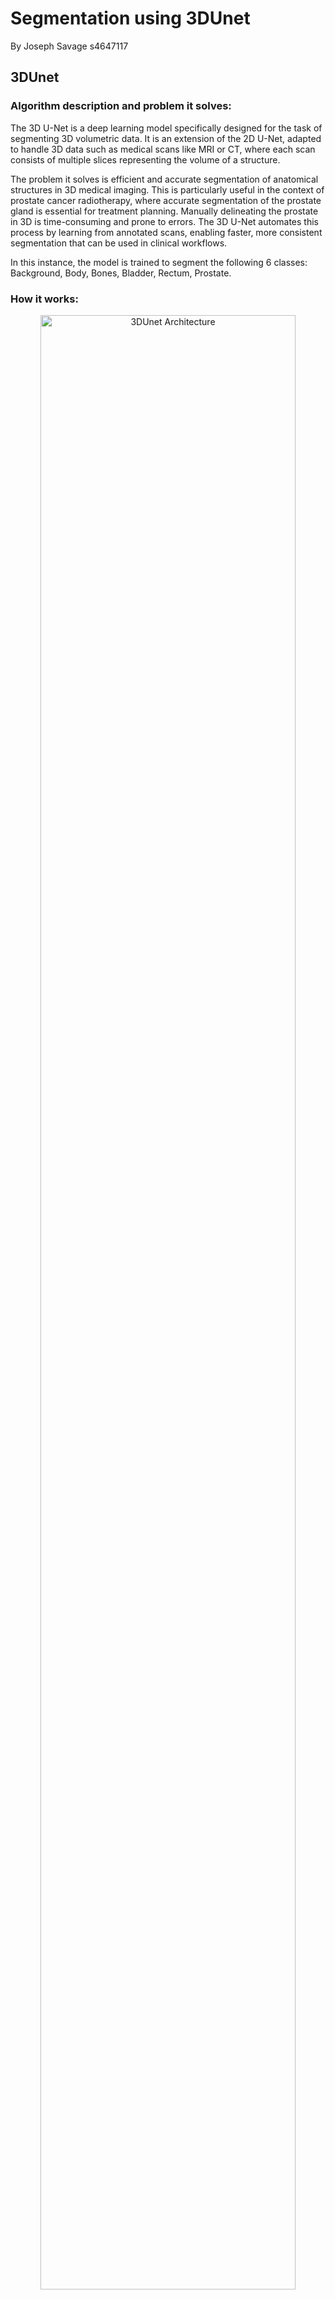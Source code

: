 # Segmentation using 3DUnet
By Joseph Savage s4647117

## 3DUnet
### Algorithm description and problem it solves:

The 3D U-Net is a deep learning model specifically designed for the task of segmenting 3D volumetric data. It is an extension of the 2D U-Net, adapted to handle 3D data such as medical scans like MRI or CT, where each scan consists of multiple slices representing the volume of a structure.

The problem it solves is efficient and accurate segmentation of anatomical structures in 3D medical imaging. This is particularly useful in the context of prostate cancer radiotherapy, where accurate segmentation of the prostate gland is essential for treatment planning. Manually delineating the prostate in 3D is time-consuming and prone to errors. The 3D U-Net automates this process by learning from annotated scans, enabling faster, more consistent segmentation that can be used in clinical workflows. 

In this instance, the model is trained to segment the following 6 classes: Background, Body, Bones, Bladder, Rectum, Prostate.

### How it works:


<div align="center">
    <img src="https://github.com/JosephSav/Markdown/blob/main/Screenshot%202024-10-22%20141306.png" alt="3DUnet Architecture" title="3DUnet Architecture" width="90%">
</div>

The 3D U-Net follows an encoder-decoder architecture, designed to process and segment volumetric (3D) medical data. This structure allows the network to learn rich features at multiple scales while preserving spatial information, which is essential for accurate segmentation.

#### 1. Encoder Path (Contracting Path):
The encoder path is responsible for extracting increasingly complex features from the input volume (e.g., 3D medical scans). It does this through multiple stages of convolutional layers followed by downsampling operations (usually max-pooling).

* Convolutional Layers: Each stage of the encoder applies a series of 3D convolutional filters. These filters scan the input volume and generate feature maps that capture local patterns, such as edges, textures, and eventually more abstract structures.

* Non-Linearity and Normalisation: After each convolution, non-linear activation functions (e.g., ReLU) are applied to introduce non-linearities, which help the model learn complex relationships. Batch normalisation is often applied to stabilise and accelerate training.

* Max Pooling: After the convolutional layers in each stage, 3D max pooling is applied to reduce the spatial dimensions of the feature maps. This downsampling operation retains the most prominent features while discarding finer details, allowing the model to capture larger contextual information and reduce computational cost.

* Hierarchical Feature Extraction: As we move deeper into the encoder, the receptive field increases, allowing the network to learn features at multiple scales. Early layers focus on low-level features (edges, textures), while deeper layers capture higher-level semantic information (e.g., object parts and context).

The goal of the encoder path is to gradually compress the input data into a compact representation, while retaining important spatial and structural information.

#### 2. Bottleneck (or Latent Space):
The bottleneck is the narrowest point in the U-Net architecture and represents the latent space of the input data. At this stage, the model has drastically reduced the spatial dimensions of the input but has captured high-level, abstract feature representations.

* Abstract Feature Learning: The bottleneck focuses on encoding high-level information from the input data. It doesn't directly capture fine details but encodes the most significant structural and spatial patterns that are useful for the segmentation task.

* Dimensionality Reduction: Since the bottleneck has the fewest number of voxels (3D pixels), it is computationally efficient while still holding important global information about the structure being segmented. This helps the network understand the overall context of the prostate or any other anatomical structure.

* Information Bottleneck: It plays a critical role in compressing the information, ensuring that the network doesn’t overfit by only focusing on high-level features and discarding irrelevant details.

#### 3. Decoder Path (Expanding Path):
The decoder path is responsible for reconstructing the segmentation map from the compressed features learned by the encoder and bottleneck. The goal is to restore the spatial dimensions of the input volume while maintaining accurate segmentation of target structures.

* Transposed Convolutions (Upsampling): The decoder begins by upsampling the feature maps from the bottleneck using 3D transposed convolutions (also called deconvolutions). These operations increase the spatial resolution of the feature maps, essentially reversing the downsampling process performed in the encoder.

* Feature Refinement: As the decoder upsamples the features, it refines the spatial details, making the output feature maps more precise. This process gradually recovers the spatial resolution lost during the encoder's downsampling stages.

* Skip Connections: One of the key innovations of U-Net is the use of skip connections. At each stage of the decoder, the upsampled feature maps are concatenated with the corresponding feature maps from the encoder path. These skip connections allow the decoder to leverage both low-level features (from early layers of the encoder) and high-level features (from later layers). This helps the model retain fine-grained spatial details, such as boundaries and textures, which are essential for accurate segmentation.

#### Final Output: 
The final layer of the decoder typically uses a 1x1x1 convolution to produce an output with the same spatial dimensions as the input, but with a number of channels corresponding to the segmentation task. In this case, the model outputs six channels, providing more flexibility in handling the logits during post-processing. For tasks like prostate segmentation, where the model is trained on 3D medical scans with manually labeled prostate regions, the model predicts pixel-wise classifications for each 3D scan, generating a segmented map of the prostate and other relevant structures (e.g., background, bladder).

### Optimisations / hyperparameters:

#### Loss function:
In this task, a custom loss function, Weighted Dice Loss, was implemented to improve segmentation performance. Initially, the standard unweighted Dice Loss was tested, but it resulted in poor Dice scores for under-represented classes, such as the bladder or the prostate. These smaller classes had a diminished impact on the overall loss due to their lower representation in the dataset.

To address this imbalance, the Dice loss for each class was computed individually and then scaled by a weighting factor, a hyperparameter that determines the relative contribution of each class to the overall loss. The final loss function is the sum of these weighted Dice losses, giving more influence to under-represented classes in the optimisation process.

This approach significantly improved segmentation performance, especially for smaller, less-represented classes.

#### Dice loss class weighting:
After testing more sophisticated methods of obtaining these weights (for example calculating them based on the total number of pixels each class has in the entire dataset), the best performance was found by using the follwing weights: [1, 2, 3, 4, 5, 6]. This way, the less a given class appears, the more weighting it has on the overall loss. Again, this allows smaller classes to not be overlooked in training.

#### Learning rate scheduler:

Another optimisation implemented was the use of a learning rate scheduler. Specifically, PyTorch's OneCycleLR scheduler was employed. Throughout the epochs, this scheduler gradually increases the learning rate to a peak value, then slowly reduces it. This approach helps improve model performance, reduces training time, and increases the likelihood of finding a global minimum.

#### Learning rate scheduler parameters:
- **optimizer**: The optimizer (Adam) whose learning rate will be modified.
- **max_lr**: The maximum learning rate, set to \(1 \times 10^{-3}\) (0.001).
- **total_steps**: Total number of training steps used to schedule the learning rate.
- **pct_start**: Percentage of total steps spent increasing the learning rate, here set to 30%.
- **anneal_strategy**: Decay method after reaching the max learning rate; 'cos' means cosine annealing.
- **div_factor**: Initial learning rate calculated as `max_lr` divided by this factor, resulting in \(0.001 / 25 = 0.00004\).
- **final_div_factor**: Final learning rate, which is the initial rate divided by this factor, leading to around \(4 x 10^{-9}\).

####

## Project info:

### Dependencies:
* Python 3.12.4
* PyTorch 2.4.1+cu118
* Numpy 1.26.3
* NiBabel 5.2.1

### File structure:
```plaintext
3DProstateSegment_s4647117/
├── README.md
├── dataset.py  # Custom PyTorch Dataset for Loading and Preprocessing NIfTI Files
├── modules.py  # Core components and architecture of the 3DUnet
├── train.py     # Training Script for 3DUNet Model, as well as calculating per-class Dice Score
└── utils.py     # Utility functions such as custom weighted Dice loss and Dice score calculations
```

## Input:
Input images have dimensions [256, 256, 128]. Some of the data the model was trained on had dimensions [256, 256, 144], these were trimmed down to [256, 256, 128] to keep resolution consistent.
Here is an example input image:
<div align="left">
    <img src="https://github.com/JosephSav/Markdown/blob/main/input_image.png" alt="Overlayed comparison gif"width="50%">
</div>
For training, each input image has a corresponding label image:

<div align="left">
    <img src="https://github.com/JosephSav/Markdown/blob/main/input_label.png" alt="Overlayed comparison gif"width="50%">
</div>

## Example outputs and Comparison with true labels:
Left is Actual label (ground truth), and right is the predicted label

### Side by side gif:
<div style="display: flex; justify-content: space-around;">
  <img src="https://github.com/JosephSav/Markdown/blob/main/actual-ezgif.com.gif" alt="GIF 1" width="45%" style="margin-right: 10px;">
  <img src="https://github.com/JosephSav/Markdown/blob/main/pred-ezgif.com.gif" alt="GIF 2" width="45%">
</div>

### Side by side slice:
<div style="display: flex; justify-content: space-around;">
  <img src="https://github.com/JosephSav/Markdown/blob/main/actual_seperate.png" alt="Actual label" width="45%" style="margin-right: 10px;">
  <img src="https://github.com/JosephSav/Markdown/blob/main/pred_seperate.png" alt="Predicted label" width="45%">
</div>

### Overlayed gif:
As above, colored are the predicted labels, and greyscale is actual label
<div align="left">
    <img src="https://github.com/JosephSav/Markdown/blob/main/comparison.gif" alt="Overlayed comparison gif"width="50%">
</div>


## Plots:

### Training and Validation loss:
<div align="left">
    <img src="https://github.com/JosephSav/Markdown/blob/main/loss.png" alt="3DUnet Architecture" title="3DUnet Architecture" width="70%">
</div>

### Learning rate:
<div align="left">
    <img src="https://github.com/JosephSav/Markdown/blob/main/learning_rate.png" alt="3DUnet Architecture" title="3DUnet Architecture" width="70%">
</div>

## Preprocessing and data splits:

The dataset is divided into training, validation, and test sets to ensure that the model can generalise well to unseen data. The splits are typically chosen based on the size of the dataset and ensuring that each set represents a diverse range of cases. We chose an 70-15-15 split, where 70% of the data is used for training, 15% for validation, and 15% for testing.

* Preprocessing: Common preprocessing steps included normalisation (scaling pixel intensities) and resizing images to a consistent resolution.
* Transforms: We did not use any transforms or data augmentation. This could be a potential point of improvement to explore in the future.
  
These decisions are critical for improving the model's ability to segment the prostate accurately across different patients.

## References:

Içek, O, Abdulkadir, A, Lienkamp, S, Brox, T & Ronneberger, O 2016, 3D U-Net: Learning Dense Volumetric Segmentation from Sparse Annotation, 21 June, viewed 22 October 2024, <https://arxiv.org/pdf/1606.06650>.

Sudre, CH, Li, W, Vercauteren, T, Ourselin, S & Jorge Cardoso, M 2017, Generalised Dice Overlap as a Deep Learning Loss Function for Highly Unbalanced Segmentations, in MJ Cardoso, T Arbel, G Carneiro, T Syeda-Mahmood, JMRS Tavares, M Moradi, A Bradley, H Greenspan, JP Papa, A Madabhushi, JC Nascimento, JS Cardoso, V Belagiannis & Z Lu (eds), Springer Link, Springer International Publishing, Cham, pp. 240–248, viewed 22 October 2024, <https://link.springer.com/chapter/10.1007%2F978-3-319-67558-9_28>.
